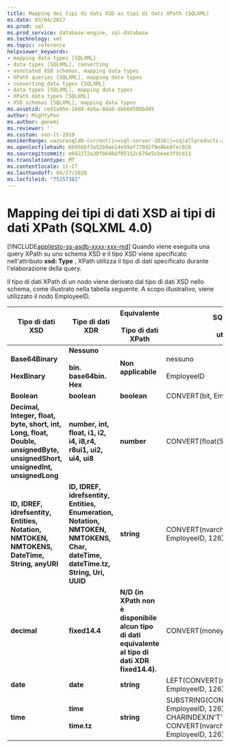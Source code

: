 ```yaml
---
title: Mapping dei tipi di dati XSD ai tipi di dati XPath (SQLXML)
ms.date: 03/04/2017
ms.prod: sql
ms.prod_service: database-engine, sql-database
ms.technology: xml
ms.topic: reference
helpviewer_keywords:
- mapping data types [SQLXML]
- data types [SQLXML], converting
- annotated XSD schemas, mapping data types
- XPath queries [SQLXML], mapping data types
- converting data types [SQLXML]
- data types [SQLXML], mapping data types
- XPath data types [SQLXML]
- XSD schemas [SQLXML], mapping data types
ms.assetid: ced1a95e-18d4-4a5a-8da8-dbb6d58bbd45
author: MightyPen
ms.author: genemi
ms.reviewer: ''
ms.custom: seo-lt-2019
monikerRange: =azuresqldb-current||>=sql-server-2016||=sqlallproducts-allversions||>=sql-server-linux-2017||=azuresqldb-mi-current
ms.openlocfilehash: 6b956bf3a52b9ae14e59af770d279e8be8fec028
ms.sourcegitcommit: e042272a38fb646df05152c676e5cbeae3f9cd13
ms.translationtype: MT
ms.contentlocale: it-IT
ms.lasthandoff: 04/27/2020
ms.locfileid: "75257382"
---
```

# <a name="mapping-xsd-data-types-to-xpath-data-types-sqlxml-40"></a>Mapping dei tipi di dati XSD ai tipi di dati XPath (SQLXML 4.0)
[!INCLUDE[appliesto-ss-asdb-xxxx-xxx-md](../../includes/appliesto-ss-asdb-xxxx-xxx-md.md)]
  Quando viene eseguita una query XPath su uno schema XSD e il tipo XSD viene specificato nell'attributo **xsd: Type** , XPath utilizza il tipo di dati specificato durante l'elaborazione della query.  
  
 Il tipo di dati XPath di un nodo viene derivato dal tipo di dati XSD nello schema, come illustrato nella tabella seguente. A scopo illustrativo, viene utilizzato il nodo EmployeeID.  
  
|Tipo di dati XSD|Tipo di dati XDR|Equivalente<br /><br /> Tipo di dati XPath|SQL Server<br /><br /> utilizzata|  
|-------------------|-------------------|------------------------------------|--------------------------------------------|  
|**Base64Binary**<br /><br /> **HexBinary**|**Nessuno**<br /><br /> **bin. base64bin. Hex**|**Non applicabile**|nessuno<br /><br /> EmployeeID|  
|**Boolean**|**boolean**|**boolean**|CONVERT(bit, EmployeeID)|  
|**Decimal, Integer, float, byte, short, int, Long, float, Double, unsignedByte, unsignedShort, unsignedInt, unsignedLong**|**number, int, float, i1, i2, i4, i8,r4, r8ui1, ui2, ui4, ui8**|**number**|CONVERT(float(53), EmployeeID)|  
|**ID, IDREF, idrefsentity, Entities, Notation, NMTOKEN, NMTOKENS, DateTime, String, anyURI**|**ID, IDREF, idrefsentity, Entities, Enumeration, Notation, NMTOKEN, NMTOKENS, Char, dateTime, dateTime.tz, String, Uri, UUID**|**string**|CONVERT(nvarchar(4000), EmployeeID, 126)|  
|**decimal**|**fixed14.4**|**N/D (in XPath non è disponibile alcun tipo di dati equivalente al tipo di dati XDR fixed14.4).**|CONVERT(money, EmployeeID)|  
|**date**|**date**|**string**|LEFT(CONVERT(nvarchar(4000), EmployeeID, 126), 10)|  
|**time**|**time**<br /><br /> **time.tz**|**string**|SUBSTRING(CONVERT(nvarchar(4000), EmployeeID, 126), 1 + CHARINDEX(N'T', CONVERT(nvarchar(4000), EmployeeID, 126)), 24)|  
  
  
